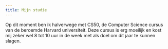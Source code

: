 ```yaml
---
title: Mijn studie
---
```

Op dit moment ben ik halverwege met CS50, de Computer Science cursus van de beroemde Harvard universiteit. Deze cursus is erg moeilijk en kost mij zeker wel 8 tot 10 uur in de week met als doel om dit jaar te kunnen slagen.